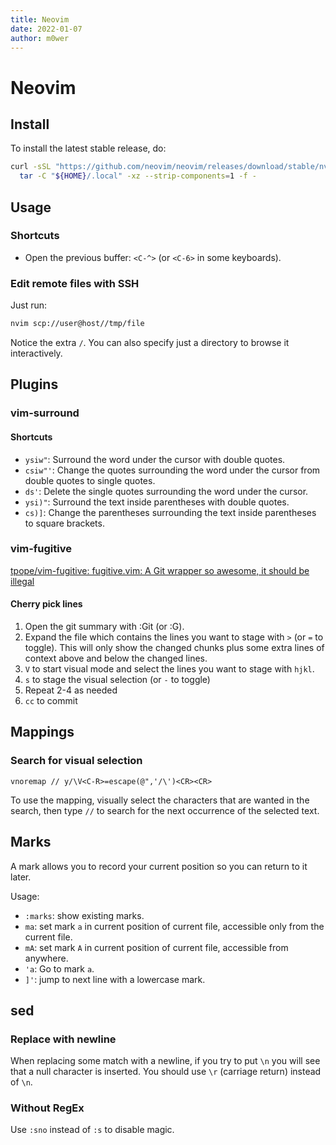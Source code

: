 ```yaml
---
title: Neovim
date: 2022-01-07
author: m0wer
---
```

# Neovim

## Install

To install the latest stable release, do:

```bash
curl -sSL "https://github.com/neovim/neovim/releases/download/stable/nvim-linux64.tar.gz" | \
  tar -C "${HOME}/.local" -xz --strip-components=1 -f -
```

## Usage

### Shortcuts

* Open the previous buffer: `<C-^>` (or `<C-6>` in some keyboards).

### Edit remote files with SSH

Just run:

```bash
nvim scp://user@host//tmp/file
```

Notice the extra `/`. You can also specify just a directory to browse it
interactively.

## Plugins

### vim-surround

#### Shortcuts

* `ysiw"`: Surround the word under the cursor with double quotes.
* `csiw"'`: Change the quotes surrounding the word under the cursor from double
  quotes to single quotes.
* `ds'`: Delete the single quotes surrounding the word under the cursor.
* `ysi)"`: Surround the text inside parentheses with double quotes.
* `cs)]`: Change the parentheses surrounding the text inside parentheses to
  square brackets.

### vim-fugitive

[tpope/vim-fugitive: fugitive.vim: A Git wrapper so awesome, it should be illegal](https://github.com/tpope/vim-fugitive)

#### Cherry pick lines

1. Open the git summary with :Git (or :G).
1. Expand the file which contains the lines you want to stage with `>`
  (or `=` to toggle). This will only show the changed chunks plus some extra
  lines of context above and below the changed lines.
1. `V` to start visual mode and select the lines you want to stage with `hjkl`.
1. `s` to stage the visual selection (or `-` to toggle)
1. Repeat 2-4 as needed
1. `cc` to commit

## Mappings

### Search for visual selection

```vimrc
vnoremap // y/\V<C-R>=escape(@",'/\')<CR><CR>
```
To use the mapping, visually select the characters that are wanted in the
search, then type `//` to search for the next occurrence of the selected text.

## Marks

A mark allows you to record your current position so you can return to it
later.

Usage:

* `:marks`: show existing marks.
* `ma`: set mark `a` in current position of current file, accessible only from
  the current file.
* `mA`: set mark `A` in current position of current file, accessible from
  anywhere.
* `'a`: Go to mark `a`.
* `]'`: jump to next line with a lowercase mark.

## sed

### Replace with newline

When replacing some match with a newline, if you try to put `\n` you will see
that a null character is inserted. You should use `\r` (carriage return)
instead of `\n`.

### Without RegEx

Use `:sno` instead of `:s` to disable magic.
